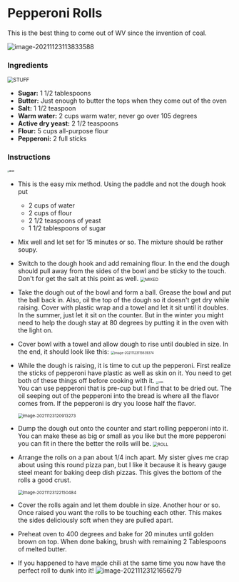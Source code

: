 # Pepperoni Rolls

This is the best thing to come out of WV since the invention of coal.

![image-20211123113833588](images/image-20211123113833588.png)

### Ingredients

<img src="images/STUFF.JPG" alt="STUFF" style="zoom:80%;" />

- **Sugar:** 1 1/2 tablespoons
- **Butter:**  Just enough to butter the tops when they come out of the oven
- **Salt:** 1 1/2 teaspoon
- **Warm water:** 2 cups warm water, never go over 105 degrees 
- **Active dry yeast:** 2 1/2 teaspoons
- **Flour:** 5 cups all-purpose flour
- **Pepperoni:** 2 full sticks



### Instructions

#### <img src="images/MIXER.JPG" alt="MIXER" style="zoom:25%;" />

- This is the easy mix method.  Using the paddle and not the dough hook put 

  - 2 cups of water
  - 2 cups of flour 
  - 2 1/2 teaspoons of yeast
  - 1 1/2 tablespoons of sugar

- Mix well and let set for 15 minutes or so.  The mixture should be rather soupy. 

- Switch to the dough hook and add remaining flour.  In the end the dough should pull away from the sides of the bowl and be sticky to the touch.   Don't for get the salt at this point as well. 
   <img src="images/MIXED.JPG" alt="MIXED" style="zoom:67%;" />

- Take the dough out of the bowl and form a ball.  Grease the bowl and put the ball back in.  Also, oil the top of the dough so it doesn't get dry while raising.  Cover with plastic wrap and a towel and let it sit until it doubles.  In the summer, just let it sit on the counter.  But in the winter you might need to help the dough stay at 80 degrees by putting it in the oven with the light on.   

- Cover bowl with a towel and allow dough to rise until doubled in size. In the end, it should look like this:
   <img src="images/image-20211123115839374.png" alt="image-20211123115839374" style="zoom:50%;" />

- While the dough is raising, it is time to cut up the pepperoni.  First realize the sticks of pepperoni have plastic as well as skin on it.  You need to get both of these things off before cooking with it.
    <img src="images/SKIN.JPG" alt="SKIN" style="zoom:33%;" />  
  You can use pepperoni that is pre-cup but I find that to be dried out.  The oil seeping out of the pepperoni into the bread is where all the flavor comes from.  If the pepperoni is dry you loose half the flavor. 

  <img src="images/image-20211123120913273.png" alt="image-20211123120913273" style="zoom:67%;" />

- Dump the dough out onto the counter and start rolling pepperoni into it.  You can make these as big or small as you like but the more pepperoni you can fit in there the better the  rolls will be.
    <img src="images/ROLL.JPG" alt="ROLL" style="zoom:67%;" />

- Arrange the rolls on a pan about 1/4 inch apart.  My sister gives me crap about using this round pizza pan, but I like it because it is heavy gauge steel meant for baking deep dish pizzas.  This gives the bottom of the rolls a good crust. 

  <img src="images/image-20211123122150484.png" alt="image-20211123122150484" style="zoom:67%;" />

- Cover the rolls again and let them double in size.  Another hour or so.  Once raised you want the rolls to be touching each other.   This makes the sides deliciously soft when they are pulled apart. 

- Preheat oven to 400 degrees and bake for 20 minutes until golden brown on top. When done baking, brush with remaining 2 Tablespoons of melted butter. 

- If you happened to have made chili at the same time you now have the perfect roll to dunk into it! 
  ![image-20211123121656279](images/image-20211123121656279.png)

